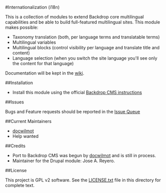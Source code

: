 #Internationalization (i18n)

This is a collection of modules to extend Backdrop core multilingual 
capabilities and be able to build full-featured multilingual sites. This 
module makes possible:

- Taxonomy translation (both, per language terms and translatable terms)
- Multilingual variables
- Multilingual blocks (control visibility per language and translate title and content)
- Language selection (when you switch the site language you'll see only the content for that language)

Documentation will be kept in the [wiki](https://github.com/backdrop-contrib/i18n/wiki).

##Installation

- Install this module using the official 
  [Backdrop CMS instructions](https://backdropcms.org/guide/modules)


##Issues

Bugs and Feature requests should be reported in the 
[Issue Queue](https://github.com/backdrop-contrib/i18n/issues)

##Current Maintainers

- [docwilmot](https://github.com/docwilmot)
- Help wanted

##Credits

- Port to Backdrop CMS was begun by [docwilmot](https://github.com/docwilmot) and is still in process.
- Maintainer for the Drupal module: Jose A. Reyero.

##License

This project is GPL v2 software. See the [LICENSE.txt](https://github.com/backdrop-contrib/i18n/blob/1.x-1.x/LICENSE.txt) 
file in this directory for complete text.